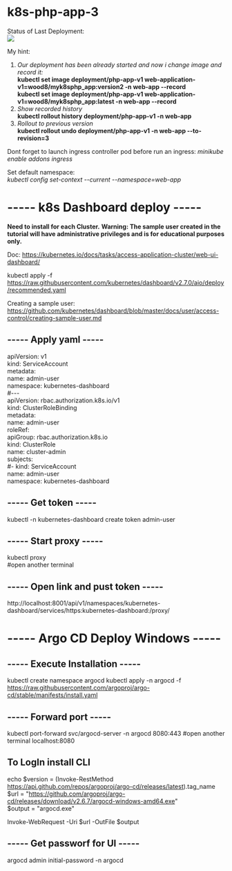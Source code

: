 # k8s-php-app-3

Status of Last Deployment:<br>
<img src="https://github.com/gitwood8/k8s-php-app-1/workflows/***************/badge.svg?branch=main"><br>

My hint:
1. *Our deployment has been already started and now i change image and record it:*  
**kubectl set image deployment/php-app-v1 web-application-v1=wood8/myk8sphp_app:version2 -n web-app --record**  
**kubectl set image deployment/php-app-v1 web-application-v1=wood8/myk8sphp_app:latest -n web-app --record**  
2. *Show recorded history*  
**kubectl rollout history deployment/php-app-v1 -n web-app**  
3. *Rollout to previous version*  
**kubectl rollout undo deployment/php-app-v1 -n web-app --to-revision=3**  

Dont forget to launch ingress controller pod before run an ingress:
*minikube enable addons ingress*

Set default namespace:   
*kubectl config set-context --current --namespace=web-app*


----- k8s Dashboard deploy -----
==================================
**Need to install for each Cluster.**
**Warning: The sample user created in the tutorial will have administrative privileges and is for educational purposes only.**

Doc: 
https://kubernetes.io/docs/tasks/access-application-cluster/web-ui-dashboard/

kubectl apply -f https://raw.githubusercontent.com/kubernetes/dashboard/v2.7.0/aio/deploy/recommended.yaml

Creating a sample user: 
https://github.com/kubernetes/dashboard/blob/master/docs/user/access-control/creating-sample-user.md

----- Apply yaml -----
----------------------
apiVersion: v1  
kind: ServiceAccount  
metadata:  
  name: admin-user  
  namespace: kubernetes-dashboard  
#---  
apiVersion: rbac.authorization.k8s.io/v1  
kind: ClusterRoleBinding  
metadata:  
  name: admin-user  
roleRef:  
  apiGroup: rbac.authorization.k8s.io  
  kind: ClusterRole  
  name: cluster-admin  
subjects:  
#- kind: ServiceAccount  
  name: admin-user  
  namespace: kubernetes-dashboard  

----- Get token  -----
----------------------
kubectl -n kubernetes-dashboard create token admin-user

----- Start proxy -----
----------------------
kubectl proxy  
#open another terminal

----- Open link and pust token -----
----------------------
http://localhost:8001/api/v1/namespaces/kubernetes-dashboard/services/https:kubernetes-dashboard:/proxy/


----- Argo CD Deploy Windows -----
==================================

----- Execute Installation -----
----------------------

kubectl create namespace argocd
kubectl apply -n argocd -f https://raw.githubusercontent.com/argoproj/argo-cd/stable/manifests/install.yaml

----- Forward port  -----
----------------------
kubectl port-forward svc/argocd-server -n argocd 8080:443
#open another terminal
localhost:8080

To LogIn install CLI
----------------------

echo $version = (Invoke-RestMethod https://api.github.com/repos/argoproj/argo-cd/releases/latest).tag_name  
$url = "https://github.com/argoproj/argo-cd/releases/download/v2.6.7/argocd-windows-amd64.exe"  
$output = "argocd.exe"  

Invoke-WebRequest -Uri $url -OutFile $output

----- Get passworf for UI -----
----------------------
argocd admin initial-password -n argocd